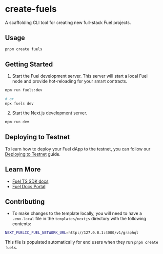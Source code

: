 # create-fuels

A scaffolding CLI tool for creating new full-stack Fuel projects.

## Usage

```bash
pnpm create fuels
```

## Getting Started

1. Start the Fuel development server. This server will start a local Fuel node and provide hot-reloading for your smart contracts.

```bash
npm run fuels:dev

# or
npx fuels dev
```

2. Start the Next.js development server.

```bash
npm run dev
```

## Deploying to Testnet

To learn how to deploy your Fuel dApp to the testnet, you can follow our [Deploying to Testnet](https://docs.fuel.network/docs/fuels-ts/creating-a-fuel-dapp/deploying-a-dapp-to-testnet/) guide.

## Learn More

- [Fuel TS SDK docs](https://fuellabs.github.io/fuels-ts/)
- [Fuel Docs Portal](https://docs.fuel.network/)

## Contributing

- To make changes to the template locally, you will need to have a `.env.local` file in the `templates/nextjs` directory with the following contents:

```bash
NEXT_PUBLIC_FUEL_NETWORK_URL=http://127.0.0.1:4000/v1/graphql
```

This file is populated automatically for end users when they run `pnpm create fuels`.
